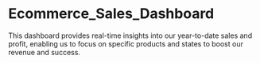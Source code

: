 # Ecommerce_Sales_Dashboard
This dashboard provides real-time insights into our year-to-date sales and profit, enabling us to focus on specific products and states to boost our revenue and success.
